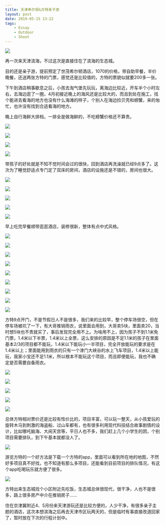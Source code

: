 ```yaml
---
title: 天津希尔顿&方特亲子游
layout: post
date: 2019-05-15 13:22
tags: 
    - Essay
    - Outdoor
    - Shoot
---
```

![](http://lc-ec5pgDDk.cn-n1.lcfile.com/u1qYDn7I84P2mwN6Hhykts4CGYy77v4F6PwegaUY.jpg)

再一次来天津滨海，不过这次是直接住在了滨海的生态城。

目的还是亲子游，提前预定了世茂希尔顿酒店，1070的价格，带自助早餐，半价晚餐，还送两张方特的门票，感觉还是比较值的，方特的票貌似就要200多一张。

下午到酒店稍事歇息之后，小孩去淘气堡先玩玩，离海边比较近，开车半个小时左右，去海边逛了一圈，4月初接近晚上的海风还是比较大的，而且到处在施工，找个能进去看海的地方也没有什么海滩的样子，个别人在海边捡贝壳和螃蟹，来的匆忙，也许没有找到合适看海的地方。

晚上自行海鲜大排档，一排全是做海鲜的，不吃螃蟹价格还不算贵。

![](http://lc-ec5pgDDk.cn-n1.lcfile.com/rTRGxiLllVEKx8IO4wFtiBqOoYqGDzn8wIwN0YVP.jpg)

![](http://lc-ec5pgDDk.cn-n1.lcfile.com/eoo6jz5fEhzUc9aNn8GHtXLhdppWD2qLdrzYNWjm.jpg)

![](http://lc-ec5pgDDk.cn-n1.lcfile.com/YmRP1wdh3HSPlbjyGFBWhpPk5V9kYJLP8egD27VM.jpg)

![](http://lc-ec5pgDDk.cn-n1.lcfile.com/mVGAsCew21hqC9jMp5GeFHLYxoUSCWqC74wO1XB8.jpg)

带孩子的好处就是不知不觉时间会过的很快，回到酒店再洗澡就已经9点多了。这次为了睡觉舒适点专门定了双床的房间，酒店的设施还是不错的，房间也很大。

![](http://lc-ec5pgDDk.cn-n1.lcfile.com/IFLCfN5YUFnttpwV0pMRlzpQQwOrYFUpfdK8J9qc.jpg)

![](http://lc-ec5pgDDk.cn-n1.lcfile.com/HulWqhLy0C5Ms7yNltbwfbIsOpMxVu6bKAfkQP7C.jpg)

![](http://lc-ec5pgDDk.cn-n1.lcfile.com/kDYu0EFRqTgDhG0Y3Yq50H8y7uzW3J9eUnt03pES.jpg)

![](http://lc-ec5pgDDk.cn-n1.lcfile.com/uK9Bjst22uYSRsGy4J5CQvaRegmxynEDyy4TgMeh.jpg)

![](http://lc-ec5pgDDk.cn-n1.lcfile.com/uWncEkRYTbd5Ks3Egv1s0eJDcu1vwyAqNQbjrgOa.jpg)

早上吃完早餐顺带逛逛酒店，装修很新，整体有点中式风格。

![](http://lc-ec5pgDDk.cn-n1.lcfile.com/tPELLD1N4xWGgh4xBz6KX4TrYJBuqivA4exxHdwn.jpg)

![](http://lc-ec5pgDDk.cn-n1.lcfile.com/ts6tgwpiNAerswEe9omoimIX6nLtRTnjyCpat3N8.jpg)

![](http://lc-ec5pgDDk.cn-n1.lcfile.com/dDmLLzyvwvUqYy0cerI0ptxUcS1g2kI3o78V49bQ.jpg)

![](http://lc-ec5pgDDk.cn-n1.lcfile.com/VhMelsq2jCkrJzXwkXCKCOg37u0MvFHGDEA7aV8q.jpg)

![](http://lc-ec5pgDDk.cn-n1.lcfile.com/WdxVX69ft0v8RVLRkRGT09QeMiK3c5vXKMpdQ90C.jpg)

![](http://lc-ec5pgDDk.cn-n1.lcfile.com/WOqNE6oP4Xg5GHP4LI74myPb1scaBI9Vl9eWuVBf.jpg)

![](http://lc-ec5pgDDk.cn-n1.lcfile.com/lfIfHxYqI1VP3ndx9NLE5jironcqQBMIKBPL8zsL.jpg)

![](http://lc-ec5pgDDk.cn-n1.lcfile.com/KJPCF9kLWPni28taQUlW1sw7CnW7qVjXxqdWBly2.jpg)

![](http://lc-ec5pgDDk.cn-n1.lcfile.com/uaIogM3HB30eFIywlabdXYsEdwv4UmCul57iUWF8.jpg)

方特9点开门，不是节假日人不是很多，我们来的比较早，整个停车场很空，但在停车场被坑了一下，有大哥推销雨衣，说里面会用到，大哥卖5块，里面卖20，当时想5块也不贵就买了，事后发现完全用不上。为啥用不上，因为孩子不到1.1米免门票，1.4米以下半票，1.4米以上全票，这么安排的原因是不足1.1米的孩子在里面基本2/3的项目都不能玩，1.4米以下能玩小一半项目，完全开放能玩的要求是在1.4米以上；里面能用到雨衣的只有一个津门大峡谷的水上飞车项目，1.4米以上能玩，我家小宝还不足1.1米，所以根本不能玩这个项目，而且即便能玩，我也不确定是否需要自备雨衣。

![](http://lc-ec5pgDDk.cn-n1.lcfile.com/Jf8xC2CM2G8J70FQjWYg3T5MNoYslIzOWmK9mUFE.jpg)

![](http://lc-ec5pgDDk.cn-n1.lcfile.com/fjlUl8wAEzJFmYnGfQyyUWctrEIKL5A7o4Uxk1yv.jpg)

![](http://lc-ec5pgDDk.cn-n1.lcfile.com/g3EQQ9OvxpNc8EaafyDfD5ubjH4B1hasjOGH6zAB.jpg)

![](http://lc-ec5pgDDk.cn-n1.lcfile.com/cfwybLJ20yTArvW1Ypst30mfStJQ36Ag7oMbuBWa.jpg)

![](http://lc-ec5pgDDk.cn-n1.lcfile.com/eGN0EugWCibmeasjRLu5Ui1Sp2uYHS5dSckMhEiU.jpg)

总体方特相对票价还是比较有性价比的，项目丰富，可以玩一整天，从小孩爱玩的旋转木马到刺激的海盗船、过山车都有，也有很多利用现代科技结合故事剧情的设计，比如哪吒脑海、大闹天宫等，平日人也不多，我们赶上几个小学生的团，个别项目需要排队，到下午基本就都没人了。

![](http://lc-ec5pgDDk.cn-n1.lcfile.com/BXQxHHDh5V3vL6XIqXRMyCt2DXYvt0bfIglOCWre.jpg)

游览方特的一个好方法是下载一个方特的app，里面可以看到所在地的地图，不然好多项目真不好找，也不知道有那么多项目，还能看到目前项目的排队情况，有这个app吃喝玩乐就方便了很多。

![](http://lc-ec5pgDDk.cn-n1.lcfile.com/A4zmnsAUCvtX4R6lKuRIrDPyTATrwXQSMUlKt40i.jpg)

方特出来生态城找个小区附近先吃饭，生态城总体很现代，很干净，人也不是很多，路上很多房产中介在推销房子……

住在京津冀附近4、5月份来天津游玩还是比较方便的，人少干净，有很多亲子主题的酒店，这次本想滨海之后再去天津市区玩两天的，但是临时有事直接改道回家了，暂时放在下次的行程计划中。